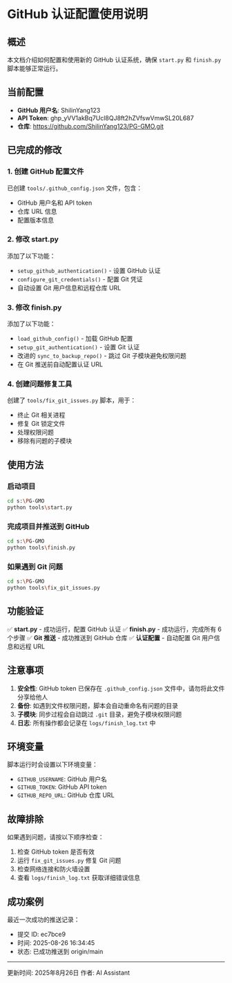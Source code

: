 # GitHub 认证配置使用说明

## 概述

本文档介绍如何配置和使用新的 GitHub 认证系统，确保 `start.py` 和 `finish.py` 脚本能够正常运行。

## 当前配置

- **GitHub 用户名**: ShilinYang123
- **API Token**: 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
- **仓库**: https://github.com/ShilinYang123/PG-GMO.git

## 已完成的修改

### 1. 创建 GitHub 配置文件
已创建 `tools/.github_config.json` 文件，包含：
- GitHub 用户名和 API token
- 仓库 URL 信息
- 配置版本信息

### 2. 修改 start.py
添加了以下功能：
- `setup_github_authentication()` - 设置 GitHub 认证
- `configure_git_credentials()` - 配置 Git 凭证
- 自动设置 Git 用户信息和远程仓库 URL

### 3. 修改 finish.py
添加了以下功能：
- `load_github_config()` - 加载 GitHub 配置
- `setup_git_authentication()` - 设置 Git 认证
- 改进的 `sync_to_backup_repo()` - 跳过 Git 子模块避免权限问题
- 在 Git 推送前自动配置认证 URL

### 4. 创建问题修复工具
创建了 `tools/fix_git_issues.py` 脚本，用于：
- 终止 Git 相关进程
- 修复 Git 锁定文件
- 处理权限问题
- 移除有问题的子模块

## 使用方法

### 启动项目
```bash
cd s:\PG-GMO
python tools\start.py
```

### 完成项目并推送到 GitHub
```bash
cd s:\PG-GMO
python tools\finish.py
```

### 如果遇到 Git 问题
```bash
cd s:\PG-GMO
python tools\fix_git_issues.py
```

## 功能验证

✅ **start.py** - 成功运行，配置 GitHub 认证
✅ **finish.py** - 成功运行，完成所有 6 个步骤
✅ **Git 推送** - 成功推送到 GitHub 仓库
✅ **认证配置** - 自动配置 Git 用户信息和远程 URL

## 注意事项

1. **安全性**: GitHub token 已保存在 `.github_config.json` 文件中，请勿将此文件分享给他人
2. **备份**: 如遇到文件权限问题，脚本会自动重命名有问题的目录
3. **子模块**: 同步过程会自动跳过 `.git` 目录，避免子模块权限问题
4. **日志**: 所有操作都会记录在 `logs/finish_log.txt` 中

## 环境变量

脚本运行时会设置以下环境变量：
- `GITHUB_USERNAME`: GitHub 用户名
- `GITHUB_TOKEN`: GitHub API token
- `GITHUB_REPO_URL`: GitHub 仓库 URL

## 故障排除

如果遇到问题，请按以下顺序检查：

1. 检查 GitHub token 是否有效
2. 运行 `fix_git_issues.py` 修复 Git 问题
3. 检查网络连接和防火墙设置
4. 查看 `logs/finish_log.txt` 获取详细错误信息

## 成功案例

最近一次成功的推送记录：
- 提交 ID: ec7bce9
- 时间: 2025-08-26 16:34:45
- 状态: 已成功推送到 origin/main

---

更新时间: 2025年8月26日
作者: AI Assistant